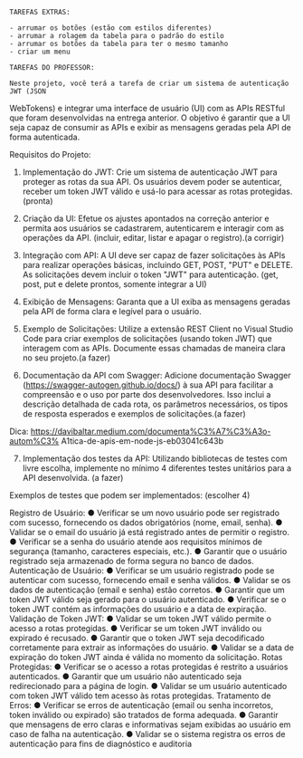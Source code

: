     TAREFAS EXTRAS:

    - arrumar os botões (estão com estilos diferentes)
    - arrumar a rolagem da tabela para o padrão do estilo
    - arrumar os botões da tabela para ter o mesmo tamanho
    - criar um menu
    
    TAREFAS DO PROFESSOR:
    
    Neste projeto, você terá a tarefa de criar um sistema de autenticação JWT (JSON
 WebTokens) e integrar uma interface de usuário (UI) com as APIs RESTful que
 foram desenvolvidas na entrega anterior. O objetivo é garantir que a UI seja capaz
 de consumir as APIs e exibir as mensagens geradas pela API de forma
 autenticada.

 Requisitos do Projeto:

 1. Implementação do JWT: Crie um sistema de autenticação JWT para
 proteger as rotas da sua API. Os usuários devem poder se autenticar,
 receber um token JWT válido e usá-lo para acessar as rotas protegidas.(pronta)

 2. Criação da UI: Efetue os ajustes apontados na correção anterior e permita
 aos usuários se cadastrarem, autenticarem e interagir com as operações da
 API. (incluir, editar, listar e apagar o registro).(a corrigir)

 3. Integração com API: A UI deve ser capaz de fazer solicitações às APIs para
 realizar operações básicas, incluindo GET, POST, "PUT" e DELETE. As
 solicitações devem incluir o token "JWT" para autenticação. (get, post, put e delete prontos, somente integrar a UI)
 
 4. Exibição de Mensagens: Garanta que a UI exiba as mensagens geradas pela
 API de forma clara e legível para o usuário.

 5. Exemplo de Solicitações: Utilize a extensão REST Client no Visual Studio
 Code para criar exemplos de solicitações (usando token JWT) que
 interagem com as APIs. Documente essas chamadas de maneira clara no
 seu projeto.(a fazer)

 6. Documentação da API com Swagger: Adicione documentação Swagger
 (https://swagger-autogen.github.io/docs/) à sua API para facilitar a
 compreensão e o uso por parte dos desenvolvedores. Isso inclui a
 descrição detalhada de cada rota, os parâmetros necessários, os tipos de
 resposta esperados e exemplos de solicitações.(a fazer)

 Dica:
 https://davibaltar.medium.com/documenta%C3%A7%C3%A3o-autom%C3%
 A1tica-de-apis-em-node-js-eb03041c643b

 7. Implementação dos testes da API: Utilizando bibliotecas de testes com livre
 escolha, implemente no mínimo 4 diferentes testes unitários para a API
 desenvolvida. (a fazer)
 
 Exemplos de testes que podem ser implementados: (escolher 4)
 
 Registro de Usuário:
 ● Verificar se um novo usuário pode ser registrado com sucesso,
 fornecendo os dados obrigatórios (nome, email, senha).
 ● Validar se o email do usuário já está registrado antes de permitir o
 registro.
 ● Verificar se a senha do usuário atende aos requisitos mínimos de
 segurança (tamanho, caracteres especiais, etc.).
 ● Garantir que o usuário registrado seja armazenado de forma segura
 no banco de dados.
 Autenticação de Usuário:
 ● Verificar se um usuário registrado pode se autenticar com sucesso,
 fornecendo email e senha válidos.
 ● Validar se os dados de autenticação (email e senha) estão corretos.
 ● Garantir que um token JWT válido seja gerado para o usuário
 autenticado.
 ● Verificar se o token JWT contém as informações do usuário e a data
 de expiração.
 Validação de Token JWT:
 ● Validar se um token JWT válido permite o acesso a rotas protegidas.
 ● Verificar se um token JWT inválido ou expirado é recusado.
 ● Garantir que o token JWT seja decodificado corretamente para
 extrair as informações do usuário.
 ● Validar se a data de expiração do token JWT ainda é válida no
 momento da solicitação.
 Rotas Protegidas:
 ● Verificar se o acesso a rotas protegidas é restrito a usuários
 autenticados.
 ● Garantir que um usuário não autenticado seja redirecionado para a
 página de login.
 ● Validar se um usuário autenticado com token JWT válido tem acesso
 às rotas protegidas.
 Tratamento de Erros:
 ● Verificar se erros de autenticação (email ou senha incorretos, token
 inválido ou expirado) são tratados de forma adequada.
 ● Garantir que mensagens de erro claras e informativas sejam exibidas
 ao usuário em caso de falha na autenticação.
 ● Validar se o sistema registra os erros de autenticação para fins de
 diagnóstico e auditoria